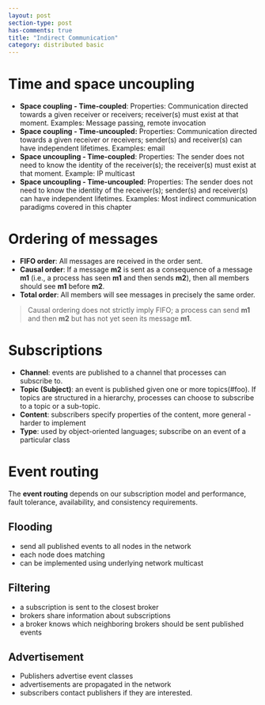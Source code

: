 ```yaml
---
layout: post
section-type: post
has-comments: true
title: "Indirect Communication"
category: distributed basic
---
```


# Time and space uncoupling

- **Space coupling - Time-coupled**: Properties: Communication directed towards a given
receiver or receivers; receiver(s) must exist at that moment. Examples: Message passing, remote invocation
- **Space coupling - Time-uncoupled:** Properties: Communication directed towards a
given receiver or receivers; sender(s) and receiver(s) can have independent lifetimes. Examples: email
- **Space uncoupling - Time-coupled**: Properties: The sender does not need to know the identity of the receiver(s); the receiver(s) must exist at that moment. Example: IP
multicast
- **Space uncoupling - Time-uncoupled**: Properties: The sender does not need to know the identity of the receiver(s); sender(s) and receiver(s) can have independent lifetimes. Examples: Most indirect communication paradigms covered in this chapter

# **Ordering of messages**

- **FIFO order**: All messages are received in the order sent.
- **Causal order**: If a message **m2** is sent as a consequence of a message **m1** (i.e., a process has seen **m1** and then sends **m2**), then all members should see **m1** before **m2**.
- **Total order**: All members will see messages in precisely the same order.

> Causal ordering does not strictly imply FIFO; a process can send **m1** and then **m2** but has not yet seen its message **m1**.
> 

# Subscriptions

- **Channel**: events are published to a channel that processes can subscribe to.
- **Topic (Subject)**: an event is published given one or more topics(#foo). If topics are structured in a hierarchy, processes can choose to subscribe to a topic or a sub-topic.
- **Content**: subscribers specify properties of the content, more general - harder to implement
- **Type**: used by object-oriented languages; subscribe on an event of a particular class

# Event routing

The **event routing** depends on our subscription model and performance, fault tolerance, availability, and consistency requirements.

## Flooding

- send all published events to all nodes in the network
- each node does matching
- can be implemented using underlying network multicast

## Filtering

- a subscription is sent to the closest broker
- brokers share information about subscriptions
- a broker knows which neighboring brokers should be sent published events

## Advertisement

- Publishers advertise event classes
- advertisements are propagated in the network
- subscribers contact publishers if they are interested.
